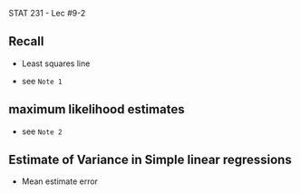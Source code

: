 STAT 231 - Lec #9-2

## Recall

* Least squares line

* see `Note 1`

## maximum likelihood estimates

* see `Note 2`

## Estimate of Variance in Simple linear regressions

* Mean estimate error